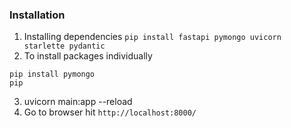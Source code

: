 ### Installation

1. Installing dependencies `pip install fastapi pymongo uvicorn starlette pydantic`
2. To install packages individually
```
pip install pymongo
pip 
```
3. uvicorn main:app --reload
4. Go to browser hit `http://localhost:8000/`